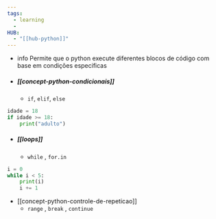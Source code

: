 ```yaml
---
tags:
  - learning
  - 
HUB:
  - "[[hub-python]]"
---
```


- info Permite que o python execute diferentes blocos de código com base em condições especificas 

- ##### [[concept-python-condicionais]]
	- `if`, `elif`, `else`
```python
idade = 18
if idade >= 18:
	print("adulto")
```

- ##### [[loops]]
	- `while` , `for.in` 
```python
i = 0
while i < 5:
	print(i)
	i += 1
```

-  [[concept-python-controle-de-repeticao]]
	- `range` , `break` , `continue`


